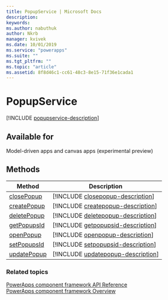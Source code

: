```yaml
---
title: PopupService | Microsoft Docs
description: 
keywords:
ms.author: nabuthuk
author: Nkrb
manager: kvivek
ms.date: 10/01/2019
ms.service: "powerapps"
ms.suite: ""
ms.tgt_pltfrm: ""
ms.topic: "article"
ms.assetid: 8f8d46c1-cc61-48c3-8e15-71f36e1cada1
---
```


# PopupService

[!INCLUDE [popupservice-description](includes/popupservice-description.md)]

## Available for 

Model-driven apps and canvas apps (experimental preview)

## Methods

|Method | Description | 
| ------|-------------|
|[closePopup](popupservice/closepopup.md)|[!INCLUDE [closepopup-description](popupservice/includes/closepopup-description.md)]|
|[createPopup](popupservice/createpopup.md)|[!INCLUDE [createpopup-description](popupservice/includes/createpopup-description.md)]|
|[deletePopup](popupservice/deletepopup.md)|[!INCLUDE [deletepopup-description](popupservice/includes/deletepopup-description.md)]|
|[getPopupsId](popupservice/getpopupsid.md)|[!INCLUDE [getpopupsid-description](popupservice/includes/getpopupsid-description.md)]|
|[openPopup](popupservice/openpopup.md)|[!INCLUDE [openpopup-description](popupservice/includes/openpopup-description.md)]|
|[setPopupsId](popupservice/setpopupsid.md)|[!INCLUDE [setpopupsid-description](popupservice/includes/setpopupsid-description.md)]|
|[updatePopup](popupservice/updatepopup.md)|[!INCLUDE [updatepopup-description](popupservice/includes/updatepopup-description.md)]|


### Related topics

[PowerApps component framework API Reference](../reference/index.md)<br/>
[PowerApps component framework Overview](../overview.md)